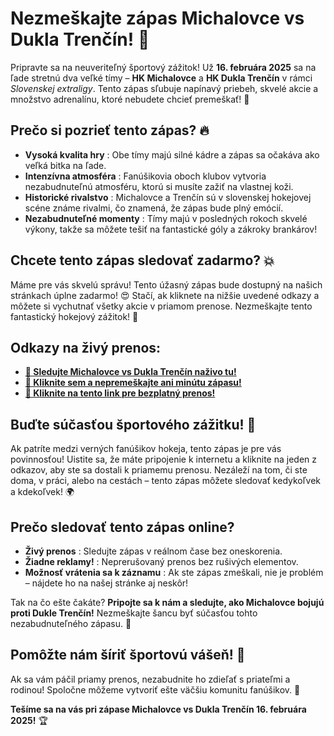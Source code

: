 # Nezmeškajte zápas Michalovce vs Dukla Trenčín! 🏒

Pripravte sa na neuveriteľný športový zážitok! Už **16. februára 2025** sa na ľade stretnú dva veľké tímy – **HK Michalovce** a **HK Dukla Trenčín** v rámci _Slovenskej extraligy_. Tento zápas sľubuje napínavý priebeh, skvelé akcie a množstvo adrenalínu, ktoré nebudete chcieť premeškať! 🌟

## Prečo si pozrieť tento zápas? 🔥

- **Vysoká kvalita hry** : Obe tímy majú silné kádre a zápas sa očakáva ako veľká bitka na ľade.
- **Intenzívna atmosféra** : Fanúšikovia oboch klubov vytvoria nezabudnuteľnú atmosféru, ktorú si musíte zažiť na vlastnej koži.
- **Historické rivalstvo** : Michalovce a Trenčín sú v slovenskej hokejovej scéne známe rivalmi, čo znamená, že zápas bude plný emócií.
- **Nezabudnuteľné momenty** : Tímy majú v posledných rokoch skvelé výkony, takže sa môžete tešiť na fantastické góly a zákroky brankárov!

## Chcete tento zápas sledovať zadarmo? 💥

Máme pre vás skvelú správu! Tento úžasný zápas bude dostupný na našich stránkach úplne zadarmo! 😍 Stačí, ak kliknete na nižšie uvedené odkazy a môžete si vychutnať všetky akcie v priamom prenose. Nezmeškajte tento fantastický hokejový zážitok! 🏒

## Odkazy na živý prenos:

- [**🔗 Sledujte Michalovce vs Dukla Trenčín naživo tu!**](https://tinyurl.com/livestreamfreeo?st=Michalovce+vs+Dukla+Trencin&si=ghc)
- [**👀 Kliknite sem a nepremeškajte ani minútu zápasu!**](https://tinyurl.com/livestreamfreeo?st=Michalovce+vs+Dukla+Trencin&si=ghc)
- [**🚨 Kliknite na tento link pre bezplatný prenos!**](https://tinyurl.com/livestreamfreeo?st=Michalovce+vs+Dukla+Trencin&si=ghc)

## Buďte súčasťou športového zážitku! 🏅

Ak patríte medzi verných fanúšikov hokeja, tento zápas je pre vás povinnosťou! Uistite sa, že máte pripojenie k internetu a kliknite na jeden z odkazov, aby ste sa dostali k priamemu prenosu. Nezáleží na tom, či ste doma, v práci, alebo na cestách – tento zápas môžete sledovať kedykoľvek a kdekoľvek! 🌍

## Prečo sledovať tento zápas online?

- **Živý prenos** : Sledujte zápas v reálnom čase bez oneskorenia.
- **Žiadne reklamy!** : Neprerušovaný prenos bez rušivých elementov.
- **Možnosť vrátenia sa k záznamu** : Ak ste zápas zmeškali, nie je problém – nájdete ho na našej stránke aj neskôr!

Tak na čo ešte čakáte? **Pripojte sa k nám a sledujte, ako Michalovce bojujú proti Dukle Trenčín!** Nezmeškajte šancu byť súčasťou tohto nezabudnuteľného zápasu. 🌟

## Pomôžte nám šíriť športovú vášeň! 💪

Ak sa vám páčil priamy prenos, nezabudnite ho zdieľať s priateľmi a rodinou! Spoločne môžeme vytvoriť ešte väčšiu komunitu fanúšikov. 💬

**Tešíme sa na vás pri zápase Michalovce vs Dukla Trenčín 16. februára 2025!** 🏆
